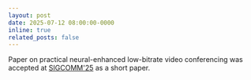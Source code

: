 ```yaml
---
layout: post
date: 2025-07-12 08:00:00-0000
inline: true
related_posts: false
---
```


Paper on practical neural-enhanced low-bitrate video conferencing was accepted at [SIGCOMM'25](https://conferences.sigcomm.org/sigcomm/2025/) as a short paper.